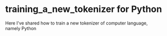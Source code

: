# training_a_new_tokenizer for Python 
Here I've shared how to train a new tokenizer of computer language, namely Python  
